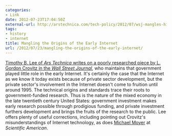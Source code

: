 ```yaml
---
categories:
- Link
date: 2012-07-23T17:04:50Z
external-url: http://arstechnica.com/tech-policy/2012/07/wsj-mangles-history-to-argue-government-didnt-launch-the-internet/
tags:
- history
- internet
title: Mangling the Origins of the Early Internet
url: /2012/07/23/mangling-the-origins-of-the-early-internet/
---
```


[Timothy B. Lee of *Ars Technica* writes on a poorly researched piece by L. Gordon Crovitz in the *Wall Street Journal*](http://arstechnica.com/tech-policy/2012/07/wsj-mangles-history-to-argue-government-didnt-launch-the-internet/), who maintains that government played little role in the early Internet. It's certainly the case that the Internet as we know it today exists because of private sector development, but the private sector's involvement in the Internet doesn't come to fruition until around 1995. The technical origins and standards trace their roots to government-funded research. Thus is the nature of the mixed economy in the late twentieth century United States: government investment makes early research possible through prodigious funding, and private investment furthers development and brings the fruits of the research to the public. Lee offers plenty of useful corrections, including pointing out Crovitz's misunderstandings of Internet technology, as does [Michael Moyer](http://blogs.scientificamerican.com/observations/2012/07/23/yes-government-researchers-really-did-invent-the-internet/) at *Scientific American*. 
